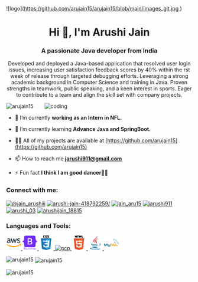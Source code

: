 ![logo]([https://github.com/arujain15/arujain15/blob/main/images_git.jpg ](https://github.com/arujain15/arujain15/blob/main/resized_banner.jpg))

<h1 align="center">Hi 👋, I'm Arushi Jain</h1>
<h3 align="center">A passionate Java developer from India</h3>
<p align="center">Developed and deployed a Java-based application that resolved user
login issues, increasing user satisfaction feedback scores by 40% within
the rst week of release through targeted debugging efforts. Leveraging a
strong academic background in Computer Science and training in Java.
Proven strengths in teamwork, public speaking, and a keen interest in
sports. Eager to contribute to a team and align the skill set with company
projects.</p>

<img align="right" alt="coding" width="400" src="[[[[https://media.giphy.com/media/ZZ6nXfV7YXwpXyxfth/giphy.gif](https://media.tenor.com/IF2JdxzmyN4AAAAj/coding-girl.gif](https://www.google.com/url?sa=i&url=https%3A%2F%2Ftenor.com%2Fview%2Fcoding-girl-gif-2332171326726785246&psig=AOvVaw0USn1HvWowv9-9XN4K2xwr&ust=1738777388903000&source=images&cd=vfe&opi=89978449&ved=0CBMQjRxqFwoTCNCuptbIqosDFQAAAAAdAAAAABAE)](https://media.tenor.com/IF2JdxzmyN4AAAAj/coding-girl.gif)](https://user-images.githubusercontent.com/74038190/221352975-94759904-aa4c-4032-a8ab-b546efb9c478.gif)">


<p align="left"> <img src="https://komarev.com/ghpvc/?username=arujain15&label=Profile%20views&color=0e75b6&style=flat" alt="arujain15" /> </p>

- 🔭 I’m currently **working as an Intern in NFL.**

- 🌱 I’m currently learning **Advance Java and SpringBoot.**

- 👨‍💻 All of my projects are available at [https://github.com/arujain15](https://github.com/arujain15)

- 📫 How to reach me **jarushi911@gmail.com**

- ⚡ Fun fact **I think I am good dancer💃🏻**

<h3 align="left">Connect with me:</h3>
<p align="left">
<a href="https://twitter.com/@jain_arushiii" target="blank"><img align="center" src="https://raw.githubusercontent.com/rahuldkjain/github-profile-readme-generator/master/src/images/icons/Social/twitter.svg" alt="@jain_arushiii" height="30" width="40" /></a>
<a href="https://linkedin.com/in/arushi-jain-418792259/" target="blank"><img align="center" src="https://raw.githubusercontent.com/rahuldkjain/github-profile-readme-generator/master/src/images/icons/Social/linked-in-alt.svg" alt="arushi-jain-418792259/" height="30" width="40" /></a>
<a href="https://instagram.com/jain_aru15" target="blank"><img align="center" src="https://raw.githubusercontent.com/rahuldkjain/github-profile-readme-generator/master/src/images/icons/Social/instagram.svg" alt="jain_aru15" height="30" width="40" /></a>
<a href="https://www.hackerrank.com/jarushi911" target="blank"><img align="center" src="https://raw.githubusercontent.com/rahuldkjain/github-profile-readme-generator/master/src/images/icons/Social/hackerrank.svg" alt="jarushi911" height="30" width="40" /></a>
<a href="https://www.leetcode.com/arushi_03" target="blank"><img align="center" src="https://raw.githubusercontent.com/rahuldkjain/github-profile-readme-generator/master/src/images/icons/Social/leet-code.svg" alt="arushi_03" height="30" width="40" /></a>
<a href="https://discord.gg/arushijain_18815" target="blank"><img align="center" src="https://raw.githubusercontent.com/rahuldkjain/github-profile-readme-generator/master/src/images/icons/Social/discord.svg" alt="arushijain_18815" height="30" width="40" /></a>
</p>

<h3 align="left">Languages and Tools:</h3>
<p align="left"> <a href="https://aws.amazon.com" target="_blank" rel="noreferrer"> <img src="https://raw.githubusercontent.com/devicons/devicon/master/icons/amazonwebservices/amazonwebservices-original-wordmark.svg" alt="aws" width="40" height="40"/> </a> <a href="https://getbootstrap.com" target="_blank" rel="noreferrer"> <img src="https://raw.githubusercontent.com/devicons/devicon/master/icons/bootstrap/bootstrap-plain-wordmark.svg" alt="bootstrap" width="40" height="40"/> </a> <a href="https://www.w3schools.com/css/" target="_blank" rel="noreferrer"> <img src="https://raw.githubusercontent.com/devicons/devicon/master/icons/css3/css3-original-wordmark.svg" alt="css3" width="40" height="40"/> </a> <a href="https://cloud.google.com" target="_blank" rel="noreferrer"> <img src="https://www.vectorlogo.zone/logos/google_cloud/google_cloud-icon.svg" alt="gcp" width="40" height="40"/> </a> <a href="https://www.w3.org/html/" target="_blank" rel="noreferrer"> <img src="https://raw.githubusercontent.com/devicons/devicon/master/icons/html5/html5-original-wordmark.svg" alt="html5" width="40" height="40"/> </a> <a href="https://www.java.com" target="_blank" rel="noreferrer"> <img src="https://raw.githubusercontent.com/devicons/devicon/master/icons/java/java-original.svg" alt="java" width="40" height="40"/> </a> <a href="https://www.mysql.com/" target="_blank" rel="noreferrer"> <img src="https://raw.githubusercontent.com/devicons/devicon/master/icons/mysql/mysql-original-wordmark.svg" alt="mysql" width="40" height="40"/> </a> </p>

<p><img align="left" src="https://github-readme-stats.vercel.app/api/top-langs?username=arujain15&show_icons=true&locale=en&layout=compact" alt="arujain15" /></p>

<p>&nbsp;<img align="center" src="https://github-readme-stats.vercel.app/api?username=arujain15&show_icons=true&locale=en" alt="arujain15" /></p>

<p><img align="center" src="https://github-readme-streak-stats.herokuapp.com/?user=arujain15&" alt="arujain15" /></p>
